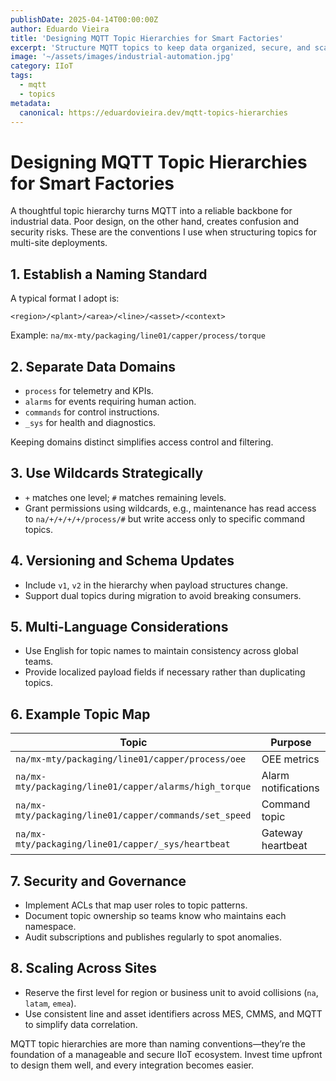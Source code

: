 ```yaml
---
publishDate: 2025-04-14T00:00:00Z
author: Eduardo Vieira
title: 'Designing MQTT Topic Hierarchies for Smart Factories'
excerpt: 'Structure MQTT topics to keep data organized, secure, and scalable across multiple plants, lines, and applications.'
image: '~/assets/images/industrial-automation.jpg'
category: IIoT
tags:
  - mqtt
  - topics
metadata:
  canonical: https://eduardovieira.dev/mqtt-topics-hierarchies
---
```


# Designing MQTT Topic Hierarchies for Smart Factories

A thoughtful topic hierarchy turns MQTT into a reliable backbone for industrial data. Poor design, on the other hand, creates confusion and security risks. These are the conventions I use when structuring topics for multi-site deployments.

## 1. Establish a Naming Standard

A typical format I adopt is:

```
<region>/<plant>/<area>/<line>/<asset>/<context>
```

Example: `na/mx-mty/packaging/line01/capper/process/torque`

## 2. Separate Data Domains

- `process` for telemetry and KPIs.
- `alarms` for events requiring human action.
- `commands` for control instructions.
- `_sys` for health and diagnostics.

Keeping domains distinct simplifies access control and filtering.

## 3. Use Wildcards Strategically

- `+` matches one level; `#` matches remaining levels.
- Grant permissions using wildcards, e.g., maintenance has read access to `na/+/+/+/+/process/#` but write access only to specific command topics.

## 4. Versioning and Schema Updates

- Include `v1`, `v2` in the hierarchy when payload structures change.
- Support dual topics during migration to avoid breaking consumers.

## 5. Multi-Language Considerations

- Use English for topic names to maintain consistency across global teams.
- Provide localized payload fields if necessary rather than duplicating topics.

## 6. Example Topic Map

| Topic                                                  | Purpose             |
| ------------------------------------------------------ | ------------------- |
| `na/mx-mty/packaging/line01/capper/process/oee`        | OEE metrics         |
| `na/mx-mty/packaging/line01/capper/alarms/high_torque` | Alarm notifications |
| `na/mx-mty/packaging/line01/capper/commands/set_speed` | Command topic       |
| `na/mx-mty/packaging/line01/capper/_sys/heartbeat`     | Gateway heartbeat   |

## 7. Security and Governance

- Implement ACLs that map user roles to topic patterns.
- Document topic ownership so teams know who maintains each namespace.
- Audit subscriptions and publishes regularly to spot anomalies.

## 8. Scaling Across Sites

- Reserve the first level for region or business unit to avoid collisions (`na`, `latam`, `emea`).
- Use consistent line and asset identifiers across MES, CMMS, and MQTT to simplify data correlation.

MQTT topic hierarchies are more than naming conventions—they’re the foundation of a manageable and secure IIoT ecosystem. Invest time upfront to design them well, and every integration becomes easier.
